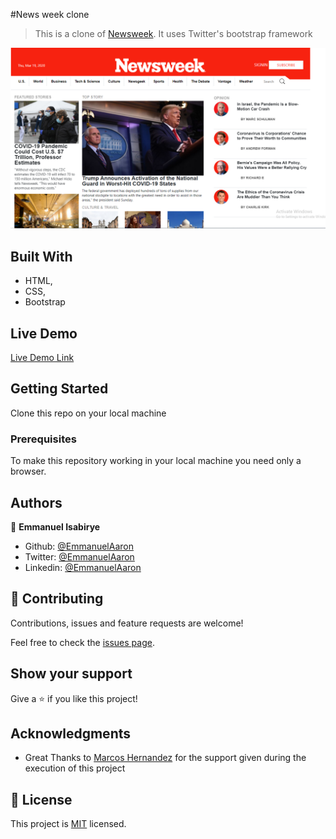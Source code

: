 #News week clone

> This is  a clone of [Newsweek](https://www.newsweek.com/).
> It uses Twitter's bootstrap framework

![screenshot](./img/display.PNG)


## Built With

- HTML,
- CSS,
- Bootstrap

## Live Demo

[Live Demo Link](https://emmanuelaaron.github.io/News-week-clone/)


## Getting Started
Clone this repo on your local machine

### Prerequisites
To make this repository working in your local machine you need only a browser.

## Authors

👤 **Emmanuel Isabirye**

- Github: [@EmmanuelAaron](https://github.com/Emmanuelaaron)
- Twitter: [@EmmanuelAaron](https://twitter.com/EmmanuelIsabir1)
- Linkedin: [@EmmanuelAaron](https://www.linkedin.com/in/fullstackwebdev-emma/)


## 🤝 Contributing

Contributions, issues and feature requests are welcome!

Feel free to check the [issues page](https://github.com/Emmanuelaaron/News-week-clone/issues).

## Show your support

Give a ⭐️ if you like this project!

## Acknowledgments

- Great Thanks to [Marcos Hernandez](https://github.com/marcoshdezcam)  for the support given during the execution of this project

## 📝 License

This project is [MIT](lic.url) licensed.
